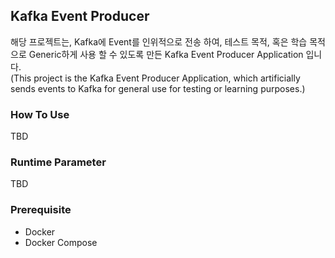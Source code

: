 ## Kafka Event Producer

해당 프로젝트는, Kafka에 Event를 인위적으로 전송 하여, 테스트 목적, 혹은 학습 목적으로 Generic하게 사용 할 수 있도록 만든 Kafka Event Producer Application 입니다.<br/>
(This project is the Kafka Event Producer Application, which artificially sends events to Kafka for general use for testing or learning purposes.)

### How To Use
TBD

### Runtime Parameter
TBD

### Prerequisite
- Docker
- Docker Compose
